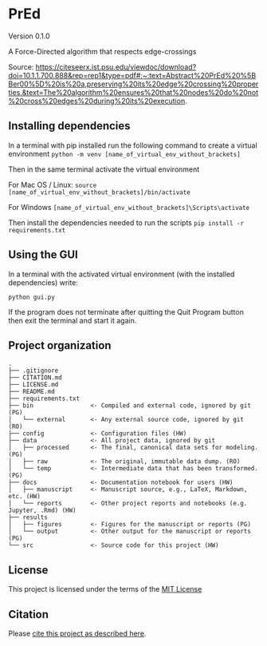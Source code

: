 # PrEd

Version 0.1.0

A Force-Directed algorithm that respects edge-crossings

Source:
https://citeseerx.ist.psu.edu/viewdoc/download?doi=10.1.1.700.888&rep=rep1&type=pdf#:~:text=Abstract%20PrEd%20%5BBer00%5D%20is%20a,preserving%20its%20edge%20crossing%20properties.&text=The%20algorithm%20ensures%20that%20nodes%20do%20not%20cross%20edges%20during%20its%20execution.


## Installing dependencies
In a terminal with pip installed run the following command to create a virtual environment
`python -m venv [name_of_virtual_env_without_brackets]`

Then in the same terminal activate the virtual environment

For Mac OS / Linux:
`source [name_of_virtual_env_without_brackets]/bin/activate`

For Windows
`[name_of_virtual_env_without_brackets]\Scripts\activate`

Then install the dependencies needed to run the scripts
`pip install -r requirements.txt`

## Using the GUI
In a terminal with the activated virtual environment (with the installed dependencies) write:

`python gui.py`

If the program does not terminate after quitting the Quit Program button then exit the terminal and start it again.

## Project organization

```
.
├── .gitignore
├── CITATION.md
├── LICENSE.md
├── README.md
├── requirements.txt
├── bin                <- Compiled and external code, ignored by git (PG)
│   └── external       <- Any external source code, ignored by git (RO)
├── config             <- Configuration files (HW)
├── data               <- All project data, ignored by git
│   ├── processed      <- The final, canonical data sets for modeling. (PG)
│   ├── raw            <- The original, immutable data dump. (RO)
│   └── temp           <- Intermediate data that has been transformed. (PG)
├── docs               <- Documentation notebook for users (HW)
│   ├── manuscript     <- Manuscript source, e.g., LaTeX, Markdown, etc. (HW)
│   └── reports        <- Other project reports and notebooks (e.g. Jupyter, .Rmd) (HW)
├── results
│   ├── figures        <- Figures for the manuscript or reports (PG)
│   └── output         <- Other output for the manuscript or reports (PG)
└── src                <- Source code for this project (HW)

```


## License

This project is licensed under the terms of the [MIT License](/LICENSE.md)

## Citation

Please [cite this project as described here](/CITATION.md).
